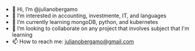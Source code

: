 - 👋 Hi, I’m @julianobergamo
- 👀 I’m interested in accounting, investmente, IT, and languages
- 🌱 I’m currently learning mongoDB, python, and kubernetes
- 💞️ I’m looking to collaborate on any project that involves subject that I'm learning
- 📫 How to reach me: julianobergamo@gmail.com

<!---
julianobergamo/julianobergamo is a ✨ special ✨ repository because its `README.md` (this file) appears on your GitHub profile.
You can click the Preview link to take a look at your changes.
--->
